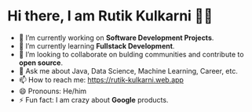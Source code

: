 # Hi there, I am Rutik Kulkarni 👋👋

- 🔭 I’m currently working on <strong>Software Development Projects</strong>.
- 🌱 I’m currently learning <strong>Fullstack Development</strong>.
- 👯 I’m looking to collaborate on bulding communities and contribute to <strong>open source</strong>.
- 💬 Ask me about Java, Data Science, Machine Learning, Career, etc.
- 📫 How to reach me: https://rutik-kulkarni.web.app
- 😄 Pronouns: He/him
- ⚡ Fun fact:  I am crazy about <strong>Google</strong> products.

<!--
**RutikKulkarni/RutikKulkarni** is a ✨ _special_ ✨ repository because its `README.md` (this file) appears on your GitHub profile.

Here are some ideas to get you started:

<a href="https://twitter.com/rutikkulkarni; screen_name=Rutik Kulkarni" rel="nofollow"><img src="https://camo.githubusercontent.com/14749e7bf79f93cf488c20f44934d3466c225f502efa73e54d4b27892d091c63/68747470733a2f2f696d672e736869656c64732e696f2f747769747465722f666f6c6c6f772f617368696973686b6172686164653f636f6c6f723d314441314632266c6f676f3d74776974746572267374796c653d666f722d7468652d6261646765" alt="Twitter Follow" data-canonical-src="https://img.shields.io/twitter/follow/RutikKulkarni?color=1DA1F2&amp;logo=twitter&amp;style=for-the-badge" style="max-width: 100%;"></a>

- 🔭 I’m currently working on Software Development Projects.
- 🌱 I’m currently learning Fullstack Development.
- 👯 I’m looking to collaborate on bulding communities and contribute to open source.
- 🤔 I’m looking for help with ...
- 💬 Ask me about ...
- 📫 How to reach me: ...
- 😄 Pronouns: He/him
- ⚡ Fun fact:  I am crazy about Google products.
-->
